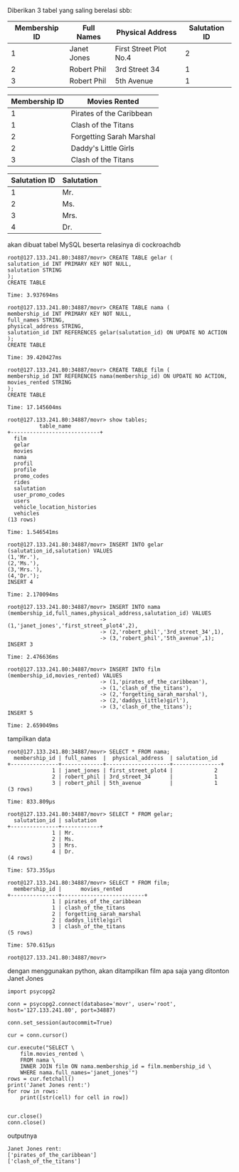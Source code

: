 Diberikan 3 tabel yang saling berelasi sbb:

Membership ID | Full Names | Physical Address | Salutation ID
--------------|------------|------------------|---------------
1 | Janet Jones | First Street Plot No.4 | 2
2 | Robert Phil | 3rd Street 34 | 1
3 | Robert Phil | 5th Avenue | 1

Membership ID | Movies Rented
--------------|--------------
1 | Pirates of the Caribbean
1 | Clash of the Titans
2 | Forgetting Sarah Marshal
2 | Daddy's Little Girls
3 | Clash of the Titans

Salutation ID | Salutation
--------------|-----------
1 | Mr.
2 | Ms.
3 | Mrs.
4 | Dr.

akan dibuat tabel MySQL beserta relasinya di cockroachdb
```
root@127.133.241.80:34887/movr> CREATE TABLE gelar (
salutation_id INT PRIMARY KEY NOT NULL,
salutation STRING
);
CREATE TABLE

Time: 3.937694ms

root@127.133.241.80:34887/movr> CREATE TABLE nama (
membership_id INT PRIMARY KEY NOT NULL,
full_names STRING,
physical_address STRING,
salutation_id INT REFERENCES gelar(salutation_id) ON UPDATE NO ACTION
);
CREATE TABLE

Time: 39.420427ms

root@127.133.241.80:34887/movr> CREATE TABLE film (
membership_id INT REFERENCES nama(membership_id) ON UPDATE NO ACTION,
movies_rented STRING
);
CREATE TABLE

Time: 17.145604ms

root@127.133.241.80:34887/movr> show tables;
          table_name          
+----------------------------+
  film                        
  gelar                       
  movies                      
  nama                        
  profil                      
  profile                     
  promo_codes                 
  rides                       
  salutation                  
  user_promo_codes            
  users                       
  vehicle_location_histories  
  vehicles                    
(13 rows)

Time: 1.546541ms

root@127.133.241.80:34887/movr> INSERT INTO gelar (salutation_id,salutation) VALUES
(1,'Mr.'),
(2,'Ms.'),
(3,'Mrs.'),
(4,'Dr.');
INSERT 4

Time: 2.170094ms

root@127.133.241.80:34887/movr> INSERT INTO nama (membership_id,full_names,physical_address,salutation_id) VALUES
                             -> (1,'janet_jones','first_street_plot4',2),
                             -> (2,'robert_phil','3rd_street_34',1),
                             -> (3,'robert_phil','5th_avenue',1);
INSERT 3

Time: 2.476636ms

root@127.133.241.80:34887/movr> INSERT INTO film (membership_id,movies_rented) VALUES
                             -> (1,'pirates_of_the_caribbean'),
                             -> (1,'clash_of_the_titans'),
                             -> (2,'forgetting_sarah_marshal'),
                             -> (2,'daddys_little)girl'),
                             -> (3,'clash_of_the_titans');
INSERT 5

Time: 2.659049ms
```
tampilkan data
```
root@127.133.241.80:34887/movr> SELECT * FROM nama;
  membership_id | full_names  |  physical_address  | salutation_id  
+---------------+-------------+--------------------+---------------+
              1 | janet_jones | first_street_plot4 |             2  
              2 | robert_phil | 3rd_street_34      |             1  
              3 | robert_phil | 5th_avenue         |             1  
(3 rows)

Time: 833.809µs

root@127.133.241.80:34887/movr> SELECT * FROM gelar;
  salutation_id | salutation  
+---------------+------------+
              1 | Mr.         
              2 | Ms.         
              3 | Mrs.        
              4 | Dr.         
(4 rows)

Time: 573.355µs

root@127.133.241.80:34887/movr> SELECT * FROM film;
  membership_id |      movies_rented        
+---------------+--------------------------+
              1 | pirates_of_the_caribbean  
              1 | clash_of_the_titans       
              2 | forgetting_sarah_marshal  
              2 | daddys_little)girl        
              3 | clash_of_the_titans       
(5 rows)

Time: 570.615µs

root@127.133.241.80:34887/movr> 
```
dengan menggunakan python, akan ditampilkan film apa saja yang ditonton Janet Jones

```
import psycopg2

conn = psycopg2.connect(database='movr', user='root', host='127.133.241.80', port=34887)

conn.set_session(autocommit=True)

cur = conn.cursor()

cur.execute("SELECT \
    film.movies_rented \
    FROM nama \
    INNER JOIN film ON nama.membership_id = film.membership_id \
    WHERE nama.full_names='janet_jones'")
rows = cur.fetchall()
print('Janet Jones rent:')
for row in rows:
    print([str(cell) for cell in row])


cur.close()
conn.close()
```
outputnya
```
Janet Jones rent:
['pirates_of_the_caribbean']
['clash_of_the_titans']
```
